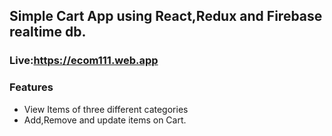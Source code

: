 ## Simple Cart App using React,Redux and Firebase realtime db.

### Live:https://ecom111.web.app

### Features
* View Items of three different categories
* Add,Remove and update items on Cart.
